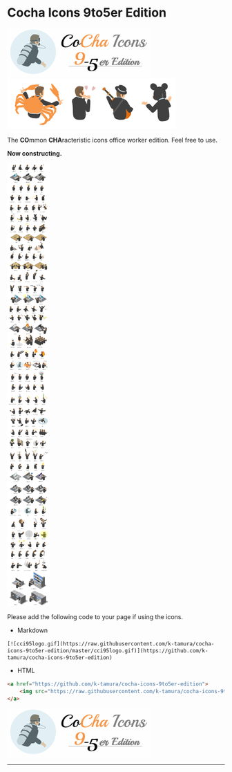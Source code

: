# Cocha Icons 9to5er Edition

![movie](https://raw.githubusercontent.com/k-tamura/cocha-icons-9to5er-edition/master/cci95logo.gif)![movie](https://raw.githubusercontent.com/k-tamura/cocha-icons-9to5er-edition/master/sample2.png)

The **CO**mmon **CHA**racteristic icons office worker edition. Feel free to use.

**Now constructing.**

![all](https://raw.githubusercontent.com/k-tamura/cocha-icons-9to5er-edition/master/all.png)

Please add the following code to your page if using the icons.

 - Markdown
```
[![cci95logo.gif](https://raw.githubusercontent.com/k-tamura/cocha-icons-9to5er-edition/master/cci95logo.gif)](https://github.com/k-tamura/cocha-icons-9to5er-edition)
```

 - HTML
```html
<a href="https://github.com/k-tamura/cocha-icons-9to5er-edition">
    <img src="https://raw.githubusercontent.com/k-tamura/cocha-icons-9to5er-edition/master/cci95logo.gif" alt="cci95logo.gif" style="max-width:100%;">
</a>
```

[![cci95logo.gif](https://raw.githubusercontent.com/k-tamura/cocha-icons-9to5er-edition/master/cci95logo.gif)](https://github.com/k-tamura/cocha-icons-9to5er-edition)

----

